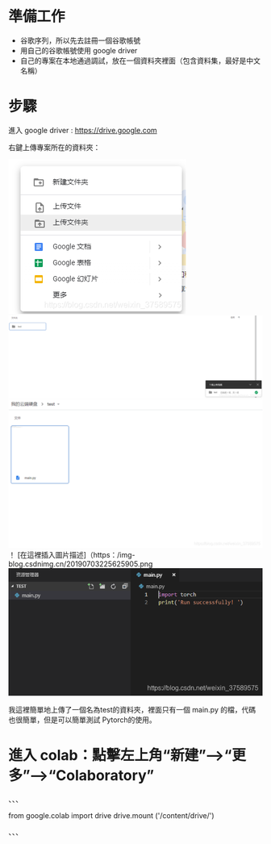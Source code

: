 # 準備工作
- 谷歌序列，所以先去註冊一個谷歌帳號
- 用自己的谷歌帳號使用 google driver 
- 自己的專案在本地通過調試，放在一個資料夾裡面（包含資料集，最好是中文名稱）
# 步驟
進入 google driver : https://drive.google.com

右鍵上傳專案所在的資料夾：

![image](09e3e7b3f4f97f13f0683c6262b061cf.png)
![image](6d5b17a2434dfaf201c8937f640859ae.png)
![image](4d37927a4ededb77836a7e92e4dfbcb0.png)
！ [在這裡插入圖片描述]（https：/img-blog.csdnimg.cn/20190703225625905.png
![image](50e94fca8deab91da2924ed5be31a3e5.png)

我這裡簡單地上傳了一個名為test的資料夾，裡面只有一個 main.py 的檔，代碼也很簡單，但是可以簡單測試 Pytorch的使用。
# 進入 colab：點擊左上角“新建”—->“更多”-->“Colaboratory”
、、、

  from google.colab import drive 
  drive.mount ('/content/drive/')

、、、


